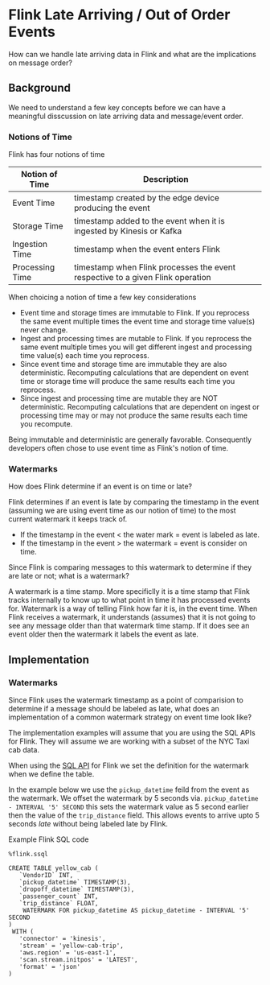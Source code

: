 # Flink Late Arriving / Out of Order Events

How can we handle late arriving data in Flink and what are the implications on message order?

## Background

We need to understand a few key concepts before we can have a meaningful disscussion on late arriving data and message/event order.

### Notions of Time

Flink has four notions of time

| Notion of Time  | Description                                                                      |
| ----------------|----------------------------------------------------------------------------------|
| Event Time      | timestamp created by the edge device producing the event                         |
| Storage Time    | timestamp added to the event when it is ingested by Kinesis or Kafka             |
| Ingestion Time  | timestamp when the event enters Flink                                            | 
| Processing Time | timestamp when Flink processes the event respective to a given Flink operation   |

When choicing a notion of time a few key considerations 
* Event time and storage times are immutable to Flink. If you reprocess the same event multiple times the event time and storage time value(s) never change. 
* Ingest and processing times are mutable to Flink. If you reprocess the same event multiple times you will get different ingest and processing time value(s) each time you reprocess.
* Since event time and storage time are immutable they are also deterministic. Recomputing calculations that are dependent on event time or storage time will produce the same results each time you reprocess.
* Since ingest and processing time are mutable they are NOT deterministic. Recomputing calculations that are dependent on ingest or processing time may or may not produce the same results each time you recompute.

Being immutable and deterministic are generally favorable. Consequently developers often chose to use event time as Flink's notion of time.

### Watermarks

How does Flink determine if an event is on time or late? 

Flink determines if an event is late by comparing the timestamp in the event (assuming we are using event time as our notion of time) to the most current watermark it keeps track of.
* If the timestamp in the event < the water mark = event is labeled as late.
* If the timestamp in the event > the watermark = event is consider on time.

Since Flink is comparing messages to this watermark to determine if they are late or not; what is a watermark?

A watermark is a time stamp. More specificlly it is a time stamp that Flink tracks internally to know up to what point in time it has processed events for. Watermark is a way of telling Flink how far it is, in the event time. When Flink receives a watermark, it understands (assumes) that it is not going to see any message older than that watermark time stamp. If it does see an event older then the watermark it labels the event as late.

## Implementation

### Watermarks
Since Flink uses the watermark timestamp as a point of comparision to determine if a message should be labeled as late, what does an implementation of a common watermark strategy on event time look like? 

The implementation examples will assume that you are using the SQL APIs for Flink. They will assume we are working with a subset of the NYC Taxi cab data. 

When using the [SQL API](https://nightlies.apache.org/flink/flink-docs-release-1.13/docs/dev/table/sql/overview/) for Flink we set the definition for the watermark when we define the table. 

In the example below we use the ```pickup_datetime``` feild from the event as the watermark. We offset the watermark by 5 seconds via. ```pickup_datetime - INTERVAL '5' SECOND``` this sets the watermark value as 5 second earlier then the value of the ```trip_distance``` field. This allows events to arrive upto 5 seconds *late* without being labeled late by Flink.  

Example Flink SQL code

```
%flink.ssql

CREATE TABLE yellow_cab (
   `VendorID` INT,
   `pickup_datetime` TIMESTAMP(3),
   `dropoff_datetime` TIMESTAMP(3),
   `passenger_count` INT,
   `trip_distance` FLOAT,
    WATERMARK FOR pickup_datetime AS pickup_datetime - INTERVAL '5' SECOND
) 
 WITH (
   'connector' = 'kinesis',
   'stream' = 'yellow-cab-trip',
   'aws.region' = 'us-east-1',
   'scan.stream.initpos' = 'LATEST',
   'format' = 'json'
)
```
